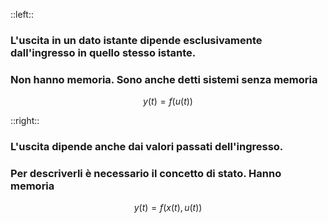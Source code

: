::left::
<DefinitionBlock class="mt-4" title="Sistema Statico">

### L'uscita in un dato istante dipende <Alert>esclusivamente</Alert> dall'ingresso in quello **stesso istante**.
### Non hanno memoria. Sono anche detti **sistemi senza memoria**

<VSpace space="4"/>

$$
y(t) = f(u(t))
$$

</DefinitionBlock>

::right::
<DefinitionBlock class="mt-4" title="Sistema Dinamico">

### L'uscita dipende <Alert>anche</Alert> dai valori passati dell'ingresso.
### Per descriverli è necessario il concetto di **stato**. Hanno <Alert strong>memoria</Alert>

<VSpace space="4"/>

$$
y(t) = f(x(t), u(t))
$$
</DefinitionBlock>
